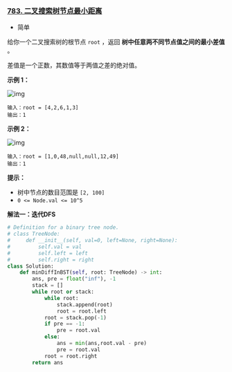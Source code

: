 ### [783. 二叉搜索树节点最小距离](https://leetcode.cn/problems/minimum-distance-between-bst-nodes/)

- 简单

给你一个二叉搜索树的根节点 `root` ，返回 **树中任意两不同节点值之间的最小差值** 。

差值是一个正数，其数值等于两值之差的绝对值。

**示例 1：**

 ![img](https://assets.leetcode.com/uploads/2021/02/05/bst1.jpg)

```
输入：root = [4,2,6,1,3]
输出：1
```

**示例 2：**

 ![img](https://assets.leetcode.com/uploads/2021/02/05/bst2.jpg)

```
输入：root = [1,0,48,null,null,12,49]
输出：1
```

**提示：**

- 树中节点的数目范围是 `[2, 100]`
- `0 <= Node.val <= 10^5`

**解法一：迭代DFS**

```python
# Definition for a binary tree node.
# class TreeNode:
#     def __init__(self, val=0, left=None, right=None):
#         self.val = val
#         self.left = left
#         self.right = right
class Solution:
    def minDiffInBST(self, root: TreeNode) -> int:
        ans, pre = float("inf"), -1
        stack = []
        while root or stack:      
            while root:
                stack.append(root)
                root = root.left
            root = stack.pop(-1)
            if pre == -1:
                pre = root.val
            else:
                ans = min(ans,root.val - pre)
                pre = root.val
            root = root.right 
        return ans
```

